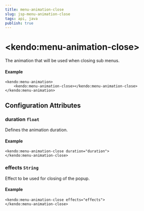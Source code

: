 ```yaml
---
title: menu-animation-close
slug: jsp-menu-animation-close
tags: api, java
publish: true
---
```


# \<kendo:menu-animation-close\>

The animation that will be used when closing sub menus.

#### Example
    <kendo:menu-animation>
        <kendo:menu-animation-close></kendo:menu-animation-close>
    </kendo:menu-animation>

## Configuration Attributes

### duration `float`

Defines the animation duration.

#### Example
    <kendo:menu-animation-close duration="duration">
    </kendo:menu-animation-close>

### effects `String`

Effect to be used for closing of the popup.

#### Example
    <kendo:menu-animation-close effects="effects">
    </kendo:menu-animation-close>

